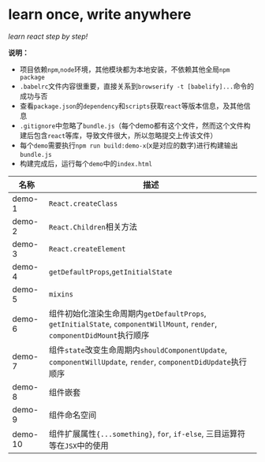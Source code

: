# learn once, write anywhere

_learn react step by step!_

__说明：__

* 项目依赖`npm`,`node`环境，其他模块都为本地安装，不依赖其他全局`npm package`
* `.babelrc`文件内容很重要，直接关系到`browserify -t [babelify]...`命令的成功与否
* 查看`package.json`的`dependency`和`scripts`获取`react`等版本信息，及其他信息
* `.gitignore`中忽略了`bundle.js`（每个demo都有这个文件，然而这个文件构建后包含`react`等库，导致文件很大，所以忽略提交上传该文件）
* 每个`demo`需要执行`npm run build:demo-x`(x是对应的数字)进行构建输出`bundle.js`
* 构建完成后，运行每个`demo`中的`index.html`

|名称|描述|
|----|----|
|demo-1|`React.createClass`|
|demo-2|`React.Children`相关方法|
|demo-3|`React.createElement`|
|demo-4|`getDefaultProps`,`getInitialState`|
|demo-5|`mixins`|
|demo-6|组件初始化渲染生命周期内`getDefaultProps`, `getInitialState`, `componentWillMount`, `render`, `componentDidMount`执行顺序|
|demo-7|组件`state`改变生命周期内`shouldComponentUpdate`, `componentWillUpdate`, `render`, `componentDidUpdate`执行顺序|
|demo-8|组件嵌套|
|demo-9|组件命名空间|
|demo-10|组件扩展属性`{...something}`, `for`, `if-else`, 三目运算符等在`JSX`中的使用|